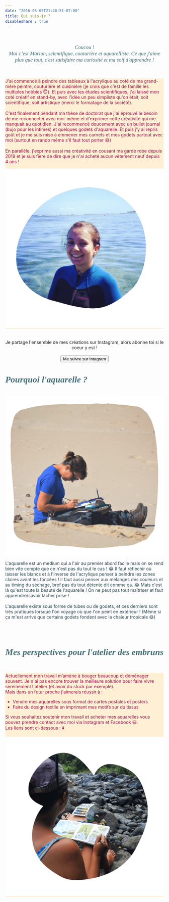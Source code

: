 ```yaml
---
date: "2016-05-05T21:48:51-07:00"
title: Qui suis-je ?
disableshare : true
--- 
```

<br>
<center>
<p style="  color:  #436f77;
  font-family: Georgia;
  font-style: italic;
  font-size: 120%"; width: 80%;>
Coucou ! <br> Moi c’est Marion, scientifique, couturière et aquarelliste. Ce que j'aime plus que tout, c'est satisfaire ma curiosité et ma soif d'apprendre ! </p>
</center>
<br>

<div class="block2" style="background-color: papayawhip">
    <div class="block2_txt" style="background-color: papayawhip;">
      <div class="block2_inner">
        <p style="color: #a20c4c">
        J'ai commencé à peindre des tableaux à l'acrylique au coté de ma grand-mère peintre, couturière et cuisinière (je crois que c'est de famille les multiples hobbies 😇). Et puis avec les études scientifiques, j'ai laissé mon coté créatif en stand-by, avec l'idée un peu simpliste qu'on était, soit scientifique, soit artistique (merci le formatage de la société).  
        <br><br>
        C'est finalement pendant ma thèse de doctorat que j'ai éprouvé le besoin de me reconnecter avec moi-même et d'exprimer cette créativité qui me manquait au quotidien. J'ai recommencé doucement avec un bullet journal (bujo pour les intimes) et quelques godets d'aquarelle. Et puis j'y ai repris goût et je me suis mise à emmener mes carnets et mes godets partout avec moi (surtout en rando même s'il faut tout porter 😅​)
        <br><br>
        En parallèle, j'exprime aussi ma créativité en cousant ma garde robe depuis 2019 et je suis fière de dire que je n'ai acheté aucun vêtement neuf depuis 4 ans !
        </p>
      </div>
   </div>
  <div class="block2_img" style=" background-color: papayawhip">
   <img src="quisuisje_img_1_1.png"  alt="Ma petite tête"/>
  </div>
</div>
<br>
<br>
<center> 
Je partage l'ensemble de mes créations sur Instagram, alors abonne toi si le coeur y est !  
<br>
<br>
<a href="https://www.instagram.com/seas_sewing/">
     <button class="btn_poupre">Me suivre sur Intagram </button></a>
</center>



<h1 style="  color:  #436f77;
  font-family: Georgia;
  font-style: italic;
  font-size: 200%" > Pourquoi l'aquarelle ? </h1>
<br>
<div class="block3">
  <div class="block3_img">
   <img src="quisuisje_img_2_1.png"  alt="Ma petite tête"/>
  </div>
  <div class="block3_txt" style="">
   <div class="block3_inner">
      <p style="color: #2c4650">
      L'aquarelle est un medium qui a l'air au premier abord facile mais on se rend bien vite compte que ce n'est pas du tout le cas ! ​😂​ Il faut réfléchir où laisser les blancs et à l'inverse de l'acrylique penser à peindre les zones claires avant les foncées ! Il faut aussi penser aux mélanges des couleurs et au timing du séchage, bref pas du tout détente dit comme ça. ​😂​ Mais c'est là qu'est toute la beauté de l'aquarelle ! On ne peut pas tout maîtriser et faut apprendre/savoir lâcher prise !  
      <br><br>
      L'aquarelle existe sous forme de tubes ou de godets, et ces derniers sont très pratiques lorsque l'on voyage où que l'on peint en extérieur ! (Même si ça m'est arrivé que certains godets fondent avec la chaleur tropicale 😅)
      </p>
    </div>
  </div>
</div>

<br><br>
<h1 style="  color:  #436f77;
  font-family: Georgia;
  font-style: italic;
  font-size: 200%" > Mes perspectives pour l'atelier des embruns </h1>
<br>

<div class="block2" style=" background-color: papayawhip">
  <div class="block2_txt">
   <div class="block2_inner">
      <p style="color: #a20c4c">
      Actuellement mon travail m’amène à bouger beaucoup et déménager souvent. Je n'ai pas encore trouver la meilleure solution pour faire vivre sereinement l'atelier (et avoir du stock par exemple). 
      <br> Mais dans un futur proche j'aimerais réussir à :</p>
      <ul style="color: #a20c4c">
         <li> Vendre mes aquarelles sous format de cartes postales et posters </il>
         <li> Faire du design textile en imprimant mes motifs sur du tissus </il>
      </ul>
      <p style="color: #a20c4c">
          Si vous souhaitez soutenir mon travail et acheter mes aquarelles vous pouvez prendre contact avec moi via Instagram et Facebook 😃. 
          <br> Les liens sont ci-dessous : ​⬇️​
      </p>
    </div>
  </div>
  <div class="block2_img">
    <img src="quisuisje_img_3.png"  alt="Ma petite tête"/>
  </div>
</div>

